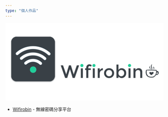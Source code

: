 ```yaml
---
type: "個人作品"
---
```

<div class="resume-promo">
    <img src="/images/wifirobin.png" class="img-rounded" />
</div>

* <a href="https://play.google.com/store/apps/details?id=com.wifirobin">Wifirobin</a> - 無線密碼分享平台
